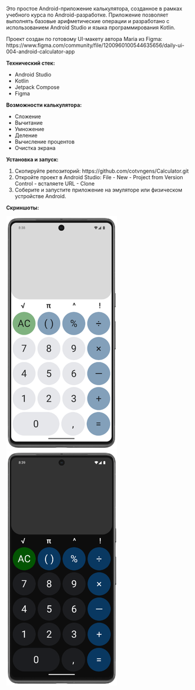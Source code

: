 <p><span style="font-weight: 400;">Это простое Android-приложение калькулятора, созданное в рамках учебного курса по Android-разработке.&nbsp;</span><span style="font-weight: 400;">Приложение позволяет выполнять базовые арифметические операции и разработано с использованием Android Studio и языка программирования Kotlin.&nbsp;</span></p>
<p><span style="font-weight: 400;">Проект создан по готовому UI-макету автора Maria из Figma: https://www.figma.com/community/file/1200960100544635656/daily-ui-004-android-calculator-app</span></p>
<p><span style="font-weight: 400;"><strong>Технический стек:</strong>&nbsp;&nbsp;</span></p>
<ul>
<li><span style="font-weight: 400;"> Android Studio&nbsp;&nbsp;</span></li>
<li><span style="font-weight: 400;"> Kotlin&nbsp;&nbsp;</span></li>
<li><span style="font-weight: 400;"> Jetpack Compose&nbsp;&nbsp;</span></li>
<li><span style="font-weight: 400;"> Figma&nbsp;&nbsp;</span></li>
</ul>
<p><strong>Возможности калькулятора:&nbsp;&nbsp;</strong></p>
<ul>
<li><span style="font-weight: 400;"> Сложение&nbsp;&nbsp;</span></li>
<li><span style="font-weight: 400;"> Вычитание&nbsp;&nbsp;</span></li>
<li><span style="font-weight: 400;"> Умножение&nbsp;&nbsp;</span></li>
<li><span style="font-weight: 400;"> Деление&nbsp;&nbsp;</span></li>
<li><span style="font-weight: 400;"> Вычисление процентов&nbsp;&nbsp;</span></li>
<li><span style="font-weight: 400;"> Очистка экрана&nbsp;&nbsp;</span></li>
</ul>
<p><strong>Установка и запуск:</strong></p>
<ol>
<li><span style="font-weight: 400;"> Скопируйте репозиторий: https://github.com/cotvngens/Calculator.git</span></li>
<li><span style="font-weight: 400;"> Откройте проект в Android Studio: File - New - Project from Version Control - всталяете URL - Clone</span></li>
<li><span style="font-weight: 400;"> Соберите и запустите приложение на эмуляторе или физическом устройстве Android.</span></li>
</ol>
<p><strong>Скриншоты:</strong></p>
<p float="left">
  <img src="https://github.com/cotvngens/Calculator/blob/master/calculator_light_mode.png" width="300" style="margin-right:10px;"/>
  <img src="https://github.com/cotvngens/Calculator/blob/master/calculator_dark_mode.png" width="300"/>
</p>
